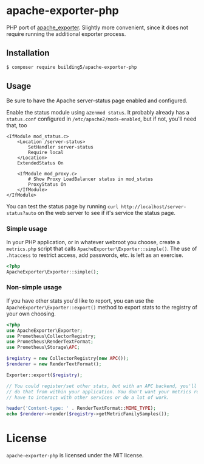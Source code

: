 # apache-exporter-php

PHP port of [apache_exporter][]. Slightly more convenient, since it does not
require running the additional exporter process.

## Installation

```bash
$ composer require building5/apache-exporter-php
```

## Usage

Be sure to have the Apache server-status page enabled and configured.

Enable the status module using `a2enmod status`. It probably already has
a `status.conf` configured in `/etc/apache2/mods-enabled`, but if not, you'll
need that, too

```
<IfModule mod_status.c>
	<Location /server-status>
		SetHandler server-status
		Require local
	</Location>
	ExtendedStatus On

	<IfModule mod_proxy.c>
		# Show Proxy LoadBalancer status in mod_status
		ProxyStatus On
	</IfModule>
</IfModule>
```

You can test the status page by running `curl http://localhost/server-status?auto`
on the web server to see if it's service the status page.

### Simple usage

In your PHP application, or in whatever webroot you choose, create a
`metrics.php` script that calls `ApacheExporter\Exporter::simple()`. The use
of `.htaccess` to restrict access, add passwords, etc. is left as an exercise.

```php
<?php
ApacheExporter\Exporter::simple();
```

### Non-simple usage

If you have other stats you'd like to report, you can use the
`ApacheExporter\Exporter::export()` method to export stats to the registry
of your own choosing.

```php
<?php
use ApacheExporter\Exporter;
use Prometheus\CollectorRegistry;
use Prometheus\RenderTextFormat;
use Prometheus\Storage\APC;

$registry = new CollectorRegistry(new APC());
$renderer = new RenderTextFormat();

Exporter::export($registry);

// You could register/set other stats, but with an APC backend, you'll usually
// do that from within your application. You don't want your metrics route to
// have to interact with other services or do a lot of work.

header('Content-type: ' . RenderTextFormat::MIME_TYPE);
echo $renderer->render($registry->getMetricFamilySamples());
```

# License

`apache-exporter-php` is licensed under the MIT license.

 [apache_exporter]: https://github.com/Lusitaniae/apache_exporter
